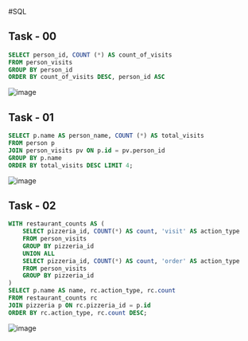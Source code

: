 #SQL

## Task - 00
```sql
SELECT person_id, COUNT (*) AS count_of_visits
FROM person_visits
GROUP BY person_id
ORDER BY count_of_visits DESC, person_id ASC
```
![image](https://github.com/CheAm1337/select/assets/115126424/92e56b3d-2fca-4dc5-b931-27282aa7f334)

## Task - 01
```sql
SELECT p.name AS person_name, COUNT (*) AS total_visits
FROM person p
JOIN person_visits pv ON p.id = pv.person_id
GROUP BY p.name
ORDER BY total_visits DESC LIMIT 4;
```
![image](https://github.com/CheAm1337/select/assets/115126424/7d1156bc-2028-4712-bb81-80c7de3fc0cf)

## Task - 02
```sql
WITH restaurant_counts AS (
    SELECT pizzeria_id, COUNT(*) AS count, 'visit' AS action_type
    FROM person_visits
    GROUP BY pizzeria_id
    UNION ALL
    SELECT pizzeria_id, COUNT(*) AS count, 'order' AS action_type
    FROM person_visits
    GROUP BY pizzeria_id
)
SELECT p.name AS name, rc.action_type, rc.count
FROM restaurant_counts rc
JOIN pizzeria p ON rc.pizzeria_id = p.id
ORDER BY rc.action_type, rc.count DESC;
```
![image](https://github.com/CheAm1337/select/assets/115126424/3da76de6-941a-4216-a1f4-fe4c14db17d7)
